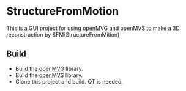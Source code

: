 # StructureFromMotion
This is a GUI project for using openMVG and openMVS to make a 3D reconstruction by SFM(StructureFromMition)
## Build
- Build the [openMVG](https://github.com/openMVG/openMVG) library.
- Build the [openMVS](https://github.com/cdcseacave/openMVS) library.
- Clone this project and build. QT is needed.
